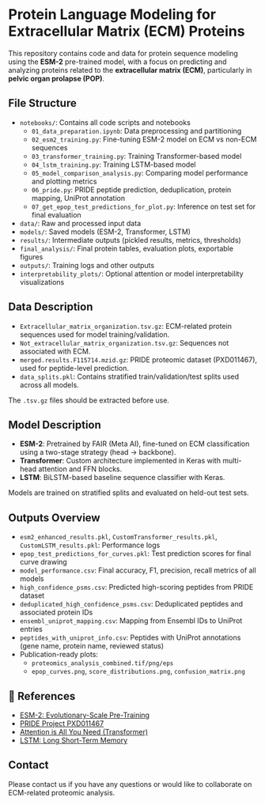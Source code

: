 # Protein Language Modeling for Extracellular Matrix (ECM) Proteins

This repository contains code and data for protein sequence modeling using the **ESM-2** pre-trained model, with a focus on predicting and analyzing proteins related to the **extracellular matrix (ECM)**, particularly in **pelvic organ prolapse (POP)**.

## File Structure

- `notebooks/`: Contains all code scripts and notebooks
  - `01_data_preparation.ipynb`: Data preprocessing and partitioning
  - `02_esm2_training.py`: Fine-tuning ESM-2 model on ECM vs non-ECM sequences
  - `03_transformer_training.py`: Training Transformer-based model
  - `04_lstm_training.py`: Training LSTM-based model
  - `05_model_comparison_analysis.py`: Comparing model performance and plotting metrics
  - `06_pride.py`: PRIDE peptide prediction, deduplication, protein mapping, UniProt annotation
  - `07_get_epop_test_predictions_for_plot.py`: Inference on test set for final evaluation
- `data/`: Raw and processed input data
- `models/`: Saved models (ESM-2, Transformer, LSTM)
- `results/`: Intermediate outputs (pickled results, metrics, thresholds)
- `final_analysis/`: Final protein tables, evaluation plots, exportable figures
- `outputs/`: Training logs and other outputs
- `interpretability_plots/`: Optional attention or model interpretability visualizations

## Data Description

- `Extracellular_matrix_organization.tsv.gz`: ECM-related protein sequences used for model training/validation.
- `Not_extracellular_matrix_organization.tsv.gz`: Sequences not associated with ECM.
- `merged.results.F115714.mzid.gz`: PRIDE proteomic dataset (PXD011467), used for peptide-level prediction.
- `data_splits.pkl`: Contains stratified train/validation/test splits used across all models.

The `.tsv.gz` files should be extracted before use.

## Model Description

- **ESM-2**: Pretrained by FAIR (Meta AI), fine-tuned on ECM classification using a two-stage strategy (head → backbone).
- **Transformer**: Custom architecture implemented in Keras with multi-head attention and FFN blocks.
- **LSTM**: BiLSTM-based baseline sequence classifier with Keras.

Models are trained on stratified splits and evaluated on held-out test sets.

## Outputs Overview

- `esm2_enhanced_results.pkl`, `CustomTransformer_results.pkl`, `CustomLSTM_results.pkl`: Performance logs
- `epop_test_predictions_for_curves.pkl`: Test prediction scores for final curve drawing
- `model_performance.csv`: Final accuracy, F1, precision, recall metrics of all models
- `high_confidence_psms.csv`: Predicted high-scoring peptides from PRIDE dataset
- `deduplicated_high_confidence_psms.csv`: Deduplicated peptides and associated protein IDs
- `ensembl_uniprot_mapping.csv`: Mapping from Ensembl IDs to UniProt entries
- `peptides_with_uniprot_info.csv`: Peptides with UniProt annotations (gene name, protein name, reviewed status)
- Publication-ready plots:
  - `proteomics_analysis_combined.tif/png/eps`
  - `epop_curves.png`, `score_distributions.png`, `confusion_matrix.png`

## 📖 References

- [ESM-2: Evolutionary-Scale Pre-Training](https://www.biorxiv.org/content/10.1101/2022.07.20.500902v2)
- [PRIDE Project PXD011467](https://www.ebi.ac.uk/pride/archive/projects/PXD011467)
- [Attention is All You Need (Transformer)](https://arxiv.org/abs/1706.03762)
- [LSTM: Long Short-Term Memory](https://www.bioinf.jku.at/publications/older/2604.pdf)

## Contact

Please contact us if you have any questions or would like to collaborate on ECM-related proteomic analysis.